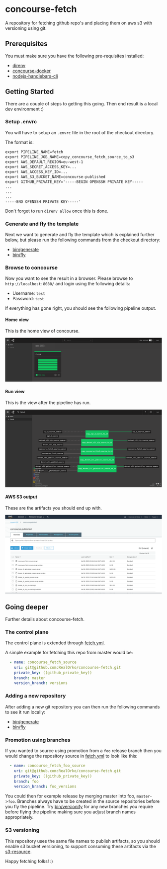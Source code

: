 # concourse-fetch

A repository for fetching github repo's and placing them on aws s3 with versioning using git.

## Prerequisites

You must make sure you have the following pre-requisites installed: 

- [direnv](https://direnv.net/#basic-installation)
- [concourse-docker](https://github.com/RealOrko/concourse-docker/blob/master/README.md#prerequisites)
- [nodejs-handlebars-cli](https://github.com/RealOrko/nodejs-handlebars-cli/blob/master/README.md#prerequisites)

## Getting Started

There are a couple of steps to getting this going. Then end result is a local dev environment :)

### Setup .envrc

You will have to setup an `.envrc` file in the root of the checkout directory.

The format is: 

```
export PIPELINE_NAME=fetch
export PIPELINE_JOB_NAME=copy_concourse_fetch_source_to_s3
export AWS_DEFAULT_REGION=eu-west-1
export AWS_SECRET_ACCESS_KEY=...
export AWS_ACCESS_KEY_ID=...
export AWS_S3_BUCKET_NAME=concourse-published
export GITHUB_PRIVATE_KEY='-----BEGIN OPENSSH PRIVATE KEY-----
...
...
...
-----END OPENSSH PRIVATE KEY-----'
```

Don't forget to run `direnv allow` once this is done. 

### Generate and fly the template

Next we want to generate and fly the template which is explained further below, but please run the following commands from the checkout directory:

 - [bin/generate](https://github.com/RealOrko/concourse-fetch/blob/master/bin/generate)
 - [bin/fly](https://github.com/RealOrko/concourse-fetch/blob/master/bin/fly)

### Browse to concourse

Now you want to see the result in a browser. Please browse to `http://localhost:8080/` and login using the following details: 

 - Username: `test`
 - Password: `test`

 If everything has gone right, you should see the following pipeline output. 

#### Home view

This is the home view of concourse.

![Home](https://github.com/RealOrko/concourse-fetch/blob/master/docs/images/home-pipeline.png)

#### Run view

This is the view after the pipeline has run.

![Run](https://github.com/RealOrko/concourse-fetch/blob/master/docs/images/run-pipeline.png)

#### AWS S3 output

These are the artifacts you should end up with.

![Artifacts](https://github.com/RealOrko/concourse-fetch/blob/master/docs/images/aws-s3-output.png)

## Going deeper

Further details about concourse-fetch.

### The control plane

The control plane is extended through [fetch.yml](https://github.com/RealOrko/concourse-fetch/blob/master/templates/fetch.yml). 

A simple example for fetching this repo from master would be: 

```yml
  - name: concourse_fetch_source
    uri: git@github.com:RealOrko/concourse-fetch.git
    private_key: ((github_private_key))
    branch: master
    version_branch: versions
```

### Adding a new repository

After adding a new git repository you can then run the following commands to see it run locally:

 - [bin/generate](https://github.com/RealOrko/concourse-fetch/blob/master/bin/generate)
 - [bin/fly](https://github.com/RealOrko/concourse-fetch/blob/master/bin/fly)

### Promotion using branches

If you wanted to source using promotion from a `foo` release branch then you would change the repository source in [fetch.yml](https://github.com/RealOrko/concourse-fetch/blob/master/templates/fetch.yml) to look like this: 

```yml
  - name: concourse_fetch_foo_source
    uri: git@github.com:RealOrko/concourse-fetch.git
    private_key: ((github_private_key))
    branch: foo 
    version_branch: foo_versions
```

You could then for example release by merging master into foo, `master`->`foo`. Branches always have to be created in the source repositories before you fly the pipeline. Try [bin/versionify](https://github.com/RealOrko/concourse-fetch/blob/master/bin/verionify) for any new branches you require before flying the pipeline making sure you adjust branch names appropriately.

### S3 versioning

This repository uses the same file names to publish artifacts, so you should enable s3 bucket versioning, to support consuming these artifacts via the [s3-resource](https://github.com/concourse/s3-resource).


Happy fetching folks! :)
